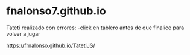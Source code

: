 # fnalonso7.github.io
Tateti realizado con errores:
-click en tablero antes de que finalice para volver a jugar

https://frnalonso.github.io/TatetiJS/
